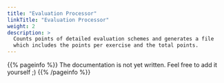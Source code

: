 ```yaml
---
title: "Evaluation Processor"
linkTitle: "Evaluation Processor"
weight: 2
description: >
  Counts points of detailed evaluation schemes and generates a file
  which includes the points per exercise and the total points.
---
```



{{% pageinfo %}}
The documentation is not yet written. Feel free to add it yourself ;)
{{% /pageinfo %}}

